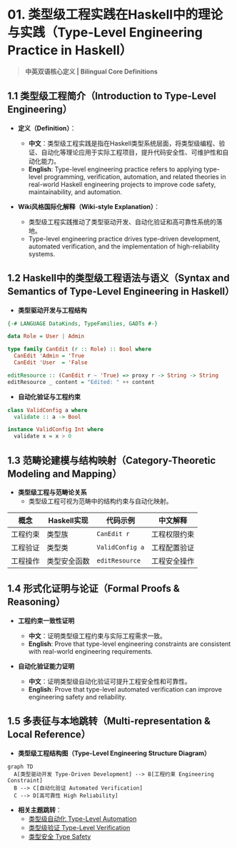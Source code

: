 # 01. 类型级工程实践在Haskell中的理论与实践（Type-Level Engineering Practice in Haskell）

> **中英双语核心定义 | Bilingual Core Definitions**

## 1.1 类型级工程简介（Introduction to Type-Level Engineering）

- **定义（Definition）**：
  - **中文**：类型级工程实践是指在Haskell类型系统层面，将类型级编程、验证、自动化等理论应用于实际工程项目，提升代码安全性、可维护性和自动化能力。
  - **English**: Type-level engineering practice refers to applying type-level programming, verification, automation, and related theories in real-world Haskell engineering projects to improve code safety, maintainability, and automation.

- **Wiki风格国际化解释（Wiki-style Explanation）**：
  - 类型级工程实践推动了类型驱动开发、自动化验证和高可靠性系统的落地。
  - Type-level engineering practice drives type-driven development, automated verification, and the implementation of high-reliability systems.

## 1.2 Haskell中的类型级工程语法与语义（Syntax and Semantics of Type-Level Engineering in Haskell）

- **类型驱动开发与工程结构**

```haskell
{-# LANGUAGE DataKinds, TypeFamilies, GADTs #-}

data Role = User | Admin

type family CanEdit (r :: Role) :: Bool where
  CanEdit 'Admin = 'True
  CanEdit 'User  = 'False

editResource :: (CanEdit r ~ 'True) => proxy r -> String -> String
editResource _ content = "Edited: " ++ content
```

- **自动化验证与工程约束**

```haskell
class ValidConfig a where
  validate :: a -> Bool

instance ValidConfig Int where
  validate x = x > 0
```

## 1.3 范畴论建模与结构映射（Category-Theoretic Modeling and Mapping）

- **类型级工程与范畴论关系**
  - 类型级工程可视为范畴中的结构约束与自动化映射。

| 概念 | Haskell实现 | 代码示例 | 中文解释 |
|------|-------------|----------|----------|
| 工程约束 | 类型族 | `CanEdit r` | 工程权限约束 |
| 工程验证 | 类型类 | `ValidConfig a` | 工程配置验证 |
| 工程操作 | 类型安全函数 | `editResource` | 工程安全操作 |

## 1.4 形式化证明与论证（Formal Proofs & Reasoning）

- **工程约束一致性证明**
  - **中文**：证明类型级工程约束与实际工程需求一致。
  - **English**: Prove that type-level engineering constraints are consistent with real-world engineering requirements.

- **自动化验证能力证明**
  - **中文**：证明类型级自动化验证可提升工程安全性和可靠性。
  - **English**: Prove that type-level automated verification can improve engineering safety and reliability.

## 1.5 多表征与本地跳转（Multi-representation & Local Reference）

- **类型级工程结构图（Type-Level Engineering Structure Diagram）**

```mermaid
graph TD
  A[类型驱动开发 Type-Driven Development] --> B[工程约束 Engineering Constraint]
  B --> C[自动化验证 Automated Verification]
  C --> D[高可靠性 High Reliability]
```

- **相关主题跳转**：
  - [类型级自动化 Type-Level Automation](./01-Type-Level-Automation.md)
  - [类型级验证 Type-Level Verification](./01-Type-Level-Verification.md)
  - [类型安全 Type Safety](./01-Type-Safety.md)
